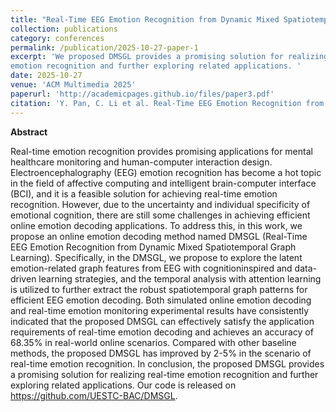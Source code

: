 ```yaml
---
title: "Real-Time EEG Emotion Recognition from Dynamic Mixed Spatiotemporal Graph Learning"
collection: publications
category: conferences
permalink: /publication/2025-10-27-paper-1
excerpt: 'We proposed DMSGL provides a promising solution for realizing real-time
emotion recognition and further exploring related applications. '
date: 2025-10-27
venue: 'ACM Multimedia 2025'
paperurl: 'http://academicpages.github.io/files/paper3.pdf'
citation: 'Y. Pan, C. Li et al. Real-Time EEG Emotion Recognition from Dynamic Mixed Spatiotemporal Graph Learning. ACM Multimedia 2025.'
---
```


**Abstract**

Real-time emotion recognition provides promising applications for mental healthcare monitoring and human-computer interaction
design. Electroencephalography (EEG) emotion recognition has become a hot topic in the field of affective computing and intelligent brain-computer interface (BCI), and it is a feasible solution
for achieving real-time emotion recognition. However, due to the
uncertainty and individual specificity of emotional cognition, there
are still some challenges in achieving efficient online emotion decoding applications. To address this, in this work, we propose an
online emotion decoding method named DMSGL (Real-Time EEG
Emotion Recognition from Dynamic Mixed Spatiotemporal Graph
Learning). Specifically, in the DMSGL, we propose to explore the
latent emotion-related graph features from EEG with cognitioninspired and data-driven learning strategies, and the temporal analysis with attention learning is utilized to further extract the robust
spatiotemporal graph patterns for efficient EEG emotion decoding.
Both simulated online emotion decoding and real-time emotion
monitoring experimental results have consistently indicated that
the proposed DMSGL can effectively satisfy the application requirements of real-time emotion decoding and achieves an accuracy of 68.35% in real-world online scenarios. Compared with other baseline methods, the proposed DMSGL has improved by 2-5% in the
scenario of real-time emotion recognition. In conclusion, the proposed DMSGL provides a promising solution for realizing real-time
emotion recognition and further exploring related applications. Our
code is released on https://github.com/UESTC-BAC/DMSGL.
